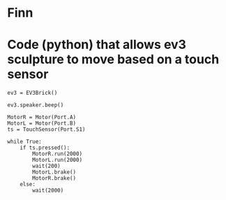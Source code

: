 # Finn


# Code (python) that allows ev3 sculpture to move based on a touch sensor 

    ev3 = EV3Brick()

    ev3.speaker.beep()

    MotorR = Motor(Port.A)
    MotorL = Motor(Port.B)
    ts = TouchSensor(Port.S1)

    while True:
        if ts.pressed():
            MotorR.run(2000)
            MotorL.run(2000)
            wait(200)
            MotorL.brake()
            MotorR.brake() 
        else:
            wait(2000)

       
 
